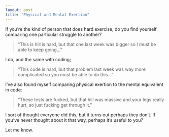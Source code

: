 ```yaml
---
layout: post
title: "Physical and Mental Exertion"
---
```


If you’re the kind of person that does hard exercise, do you find yourself comparing one particular struggle to another?

> “This is hill is hard, but that one last week was bigger so I must be able to keep going…”

I do, and the same with coding;

> “This code is hard, but that problem last week was way more complicated so you must be able to do this…”

I’ve also found myself comparing physical exertion to the mental equivalent in code:

> “These tests are fucked, but that hill was massive and your legs really hurt, so just fucking get through it.”

I sort of thought everyone did this, but it turns out perhaps they don’t. If you’ve never thought about it that way, perhaps it’s useful to you?

Let me know.
